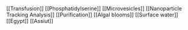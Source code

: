 [[Transfusion]]
[[Phosphatidylserine]]
[[Microvesicles]]
[[Nanoparticle Tracking Analysis]]
[[Purification]]
[[Algal blooms]]
[[Surface water]]
[[Egypt]]
[[Assiut]]
